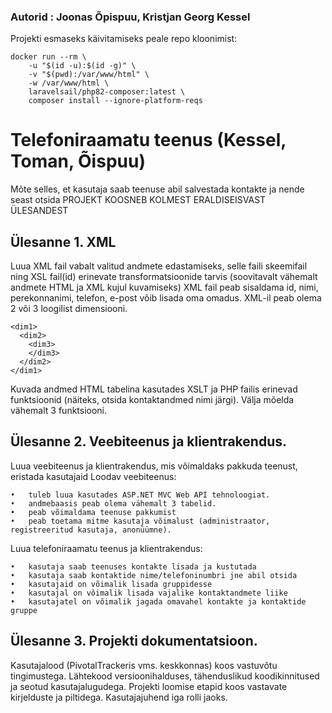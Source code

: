 ### Autorid : Joonas Õpispuu, Kristjan Georg Kessel

Projekti esmaseks käivitamiseks peale repo kloonimist:
```
docker run --rm \
    -u "$(id -u):$(id -g)" \
    -v "$(pwd):/var/www/html" \
    -w /var/www/html \
    laravelsail/php82-composer:latest \
    composer install --ignore-platform-reqs
```


# Telefoniraamatu teenus (Kessel, Toman, Õispuu)
Mõte selles, et kasutaja saab teenuse abil salvestada kontakte ja nende seast otsida 
PROJEKT KOOSNEB KOLMEST ERALDISEISVAST ÜLESANDEST

## Ülesanne 1. XML
Luua XML fail vabalt valitud andmete edastamiseks, selle faili skeemifail ning XSL fail(id) erinevate transformatsioonide tarvis (soovitavalt vähemalt andmete HTML ja XML kujul kuvamiseks)
XML fail peab sisaldama id, nimi, perekonnanimi, telefon, e-post võib lisada oma omadus. 
XML-il peab olema 2 või 3 loogilist dimensiooni.
```
<dim1>
  <dim2>
    <dim3>
    </dim3>
  </dim2>
</dim1>
```
Kuvada andmed HTML tabelina kasutades XSLT ja PHP failis erinevad funktsioonid (näiteks, otsida kontaktandmed nimi järgi). 
Välja mõelda vähemalt 3 funktsiooni.
 
## Ülesanne 2. Veebiteenus ja klientrakendus.
Luua veebiteenus ja klientrakendus, mis võimaldaks pakkuda teenust, eristada kasutajaid
Loodav veebiteenus: 
```
•	tuleb luua kasutades ASP.NET MVC Web API tehnoloogiat.
•	andmebaasis peab olema vähemalt 3 tabelid.
•	peab võimaldama teenuse pakkumist
•	peab toetama mitme kasutaja võimalust (administraator, registreeritud kasutaja, anonüümne).
```
Luua telefoniraamatu teenus ja klientrakendus: 
```
•	kasutaja saab teenuses kontakte lisada ja kustutada
•	kasutaja saab kontaktide nime/telefoninumbri jne abil otsida
•	kasutajaid on võimalik lisada gruppidesse
•	kasutajal on võimalik lisada vajalike kontaktandmete liike
•	kasutajatel on võimalik jagada omavahel kontakte ja kontaktide gruppe
```

## Ülesanne 3. Projekti dokumentatsioon.
Kasutajalood (PivotalTrackeris vms. keskkonnas) koos vastuvõtu tingimustega.
Lähtekood versioonihalduses, tähenduslikud koodikinnitused ja seotud kasutajalugudega.
Projekti loomise etapid koos vastavate kirjelduste ja piltidega.
Kasutajajuhend iga rolli jaoks.
